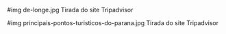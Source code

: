  #img de-longe.jpg
 Tirada do site Tripadvisor

 #img principais-pontos-turisticos-do-parana.jpg
 Tirada do site Tripadvisor